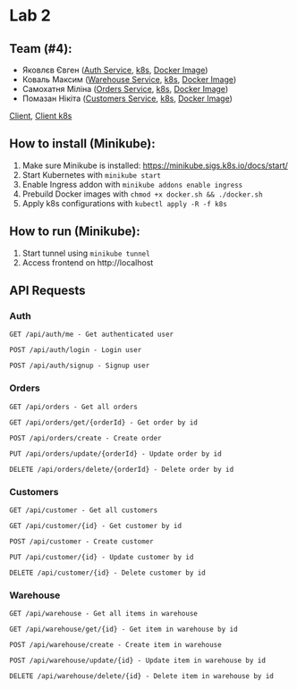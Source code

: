 # Lab 2

## Team (#4):
- Яковлєв Євген ([Auth Service](https://github.com/JenyaFTW/microservices-1/tree/main/services/auth), [k8s](https://github.com/JenyaFTW/microservices-1/tree/main/k8s/auth), [Docker Image](https://hub.docker.com/layers/neura/auth-service/1/images/sha256-768b75b9ba44314871159216115c1a4808c99e5a8f927bc0dcc6b013f41a91a6?context=repo))
- Коваль Максим ([Warehouse Service](https://github.com/JenyaFTW/microservices-1/tree/main/services/warehouse), [k8s](https://github.com/JenyaFTW/microservices-1/tree/main/k8s/warehouse), [Docker Image](https://hub.docker.com/layers/maksolo27/warehouse-service/1/images/sha256-7b4ae6150b5888108de495146b651be7b9f29f2b0c8e3e376849bd959cfb254a?context=repo))
- Самохатня Міліна ([Orders Service](https://github.com/JenyaFTW/microservices-1/tree/main/services/orders), [k8s](https://github.com/JenyaFTW/microservices-1/tree/main/k8s/orders), [Docker Image](https://hub.docker.com/layers/milinass/order-service/1/images/sha256-d98af88d629c362063968674d2d936f3132b037dfa77315ee2b93e04bae04ae0?context=repo))
- Помазан Нікіта ([Customers Service](https://github.com/JenyaFTW/microservices-1/tree/main/services/customers), [k8s](https://github.com/JenyaFTW/microservices-1/tree/main/k8s/customers), [Docker Image](https://hub.docker.com/layers/pomazzanus/customer-docker/latest/images/sha256-7ef44f070c78a5263a031dc46a773ada0741dff85e05fd98954e9b87f8e9b8e2?context=repo))

[Client](https://github.com/JenyaFTW/microservices-1/tree/main/client), [Client k8s](https://github.com/JenyaFTW/microservices-1/tree/main/k8s/client)

## How to install (Minikube):
1) Make sure Minikube is installed: https://minikube.sigs.k8s.io/docs/start/
2) Start Kubernetes with `minikube start`
3) Enable Ingress addon with `minikube addons enable ingress`
4) Prebuild Docker images with `chmod +x docker.sh && ./docker.sh`
5) Apply k8s configurations with `kubectl apply -R -f k8s`

## How to run (Minikube):
1) Start tunnel using `minikube tunnel`
2) Access frontend on http://localhost

## API Requests

### Auth
`GET /api/auth/me - Get authenticated user`

`POST /api/auth/login - Login user`

`POST /api/auth/signup - Signup user`

### Orders
`GET /api/orders - Get all orders`

`GET /api/orders/get/{orderId} - Get order by id`

`POST /api/orders/create - Create order`

`PUT /api/orders/update/{orderId} - Update order by id`

`DELETE /api/orders/delete/{orderId} - Delete order by id`

### Customers
`GET /api/customer - Get all customers`

`GET /api/customer/{id} - Get customer by id`

`POST /api/customer - Create customer`

`PUT /api/customer/{id} - Update customer by id`

`DELETE /api/customer/{id} - Delete customer by id`

### Warehouse
`GET /api/warehouse - Get all items in warehouse`

`GET /api/warehouse/get/{id} - Get item in warehouse by id`

`POST /api/warehouse/create - Create item in warehouse`

`POST /api/warehouse/update/{id} - Update item in warehouse by id`

`DELETE /api/warehouse/delete/{id} - Delete item in warehouse by id`